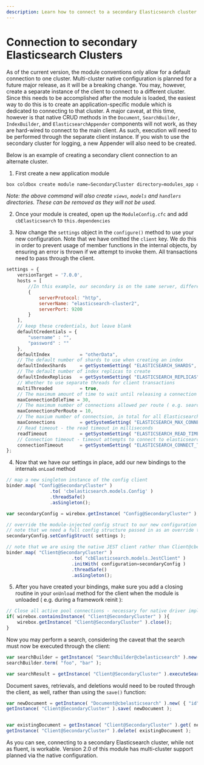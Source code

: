 ```yaml
---
description: Learn how to connect to a secondary Elasticsearch cluster using CBElasticsearch
---
```


# Connection to secondary Elasticsearch Clusters

As of the current version, the module conventions only allow for a default connection to one cluster. Multi-cluster native configuration is planned for a future major release, as it will be a breaking change. You may, however, create a separate instance of the client to connect to a different cluster. Since this needs to be accomplished after the module is loaded, the easiest way to do this is to create an application-specific module which is dedicated to connecting to that cluster. A major caveat, at this time, however is that native CRUD methods in the `Document`, `SearchBuilder`, `IndexBuilder`, and `ElasticsearchAppender` components will not work, as they are hard-wired to connect to the main client. As such, execution will need to be performed through the separate client instance. If you wish to use the secondary cluster for logging, a new Appender will also need to be created.

Below is an example of creating a secondary client connection to an alternate cluster.

1. First create a new application module

```js
box coldbox create module name=SecondaryCluster directory=modules_app dependencies=cbElasticsearch
```
_Note: the above command will also create `views`, `models` and `handlers` directories. These can be removed as they will not be used._

2. Once your module is created, open up the `ModuleConfig.cfc` and add `cbElasticsearch` to `this.dependencies`

3. Now change the `settings` object in the `configure()` method to use your new configuration. Note that we have omitted the `client` key. We do this in order to prevent usage of member functions in the internal objects, by ensuring an error is thrown if we attempt to invoke them. All transactions need to pass through the client. 

```js
settings = {
    versionTarget = '7.0.0',
    hosts = [
        //In this example, our secondary is on the same server, different port
        {
            serverProtocol: "http",
            serverName: "elasticsearch-cluster2",
            serverPort: 9200
        }
    ],
    // keep these credentials, but leave blank
    defaultCredentials = {
        "username" : "",
        "password" : ""
    },
    defaultIndex           = "otherData",
    // The default number of shards to use when creating an index
    defaultIndexShards     = getSystemSetting( "ELASTICSEARCH_SHARDS", 5 ),
    // The default number of index replicas to create
    defaultIndexReplicas   = getSystemSetting( "ELASTICSEARCH_REPLICAS", 0 ),
    // Whether to use separate threads for client transactions
    multiThreaded          = true,
    // The maximum amount of time to wait until releasing a connection (in seconds)
    maxConnectionIdleTime = 30,
    // The maximum number of connections allowed per route ( e.g. search URI endpoint )
    maxConnectionsPerRoute = 10,
    // The maxium number of connectsion, in total for all Elasticsearch requests
    maxConnections         = getSystemSetting( "ELASTICSEARCH_MAX_CONNECTIONS", 100 ),
    // Read timeout - the read timeout in milliseconds
    readTimeout            = getSystemSetting( "ELASTICSEARCH_READ_TIMEOUT", 3000 ),
    // Connection timeout - timeout attempts to connect to elasticsearch after this timeout
    connectionTimeout      = getSystemSetting( "ELASTICSEARCH_CONNECT_TIMEOUT", 3000 )
};
```

4. Now that we have our settings in place, add our new bindings to the internals `onLoad` method

```js
// map a new singleton instance of the config client
binder.map( "Config@SecondaryCluster" )
                .to( 'cbelasticsearch.models.Config' )
                .threadSafe()
                .asSingleton();

var secondaryConfig = wirebox.getInstance( "Config@SecondaryCluster" );

// override the module-injected config struct to our new configuration
// note that we need a full config structure passed in as an override to the coldbox settings
secondaryConfig.setConfigStruct( settings );

// note that we are using the native JEST client rather than Client@cbelasticsearch
binder.map( "Client@SecondaryCluster" )
                        .to( "cbElasticsearch.models.JestClient" )
                        .initWith( configuration=secondaryConfig )
                        .threadSafe()
                        .asSingleton();

```

5. After you have created your bindings, make sure you add a closing routine in your `onUnload` method for the client when the module is unloaded ( e.g. during a framework reinit ):

```js
// Close all active pool connections - necessary for native driver implementation
if( wirebox.containsInstance( "Client@SecondaryCluster" ) ){
    wirebox.getInstance( "Client@SecondaryCluster" ).close();
}
```

Now you may perform a search, considering the caveat that the search must now be executed through the client:

```js
var searchBuilder = getInstance( "SearchBuilder@cbelasticsearch" ).new( "myOtherIndex" );
searchBuilder.term( "foo", "bar" );

var searchResult = getInstance( "Client@SecondaryCluster" ).executeSearch( searchBuilder );
```

Document saves, retrievals, and deletions would need to be routed through the client, as well, rather than using the `save()` function:

```js
var newDocument = getInstance( "Document@cbelasticsearch" ).new( { "id" : createUUID(), "foo" : "bar" } );
getInstance( "Client@SecondaryCluster" ).save( newDocument );


var existingDocument = getInstance( "Client@SecondaryCluster" ).get( newDocument.getId() );
getInstance( "Client@SecondaryCluster" ).delete( existingDocument );
```

As you can see, connecting to a secondary Elasticsearch cluster, while not as fluent, is workable. Version 2.0 of this module has multi-cluster support planned via the native configuration.